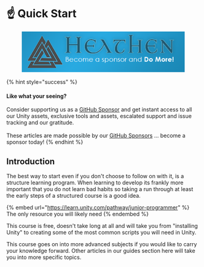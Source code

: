# ☝ Quick Start

<figure><img src="../../../.gitbook/assets/512x128 Sponsor Banner.png" alt="Become a sponsor and Do More"><figcaption></figcaption></figure>

{% hint style="success" %}
#### Like what your seeing?

Consider supporting us as a [GitHub Sponsor](../../../) and get instant access to all our Unity assets, exclusive tools and assets, escalated support and issue tracking and our gratitude.\
\
These articles are made possible by our [GitHub Sponsors](https://github.com/sponsors/heathen-engineering) ... become a sponsor today!
{% endhint %}

## Introduction&#x20;

The best way to start even if you don't choose to follow on with it, is a structure learning program. When learning to develop its frankly more important that you do not learn bad habits so taking a run through at least the early steps of a structured course is a good idea.&#x20;

{% embed url="https://learn.unity.com/pathway/junior-programmer" %}
The only resource you will likely need
{% endembed %}

This course is free, doesn't take long at all and will take you from "installing Unity" to creating some of the most common scripts you will need in Unity.

This course goes on into more advanced subjects if you would like to carry your knowledge forward. Other articles in our guides section here will take you into more specific topics.
